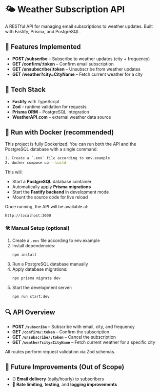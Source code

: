 # 🌤️ Weather Subscription API

A RESTful API for managing email subscriptions to weather updates. Built with Fastify, Prisma, and PostgreSQL.

## 🚀 Features Implemented

- **POST /subscribe** – Subscribe to weather updates (city + frequency)
- **GET /confirm/:token** – Confirm email subscription
- **GET /unsubscribe/:token** – Unsubscribe from weather updates
- **GET /weather?city=CityName** – Fetch current weather for a city

## 🧰 Tech Stack

- **Fastify** with TypeScript
- **Zod** – runtime validation for requests
- **Prisma ORM** – PostgreSQL integration
- **WeatherAPI.com** – external weather data source

## 🐳 Run with Docker (recommended)

This project is fully Dockerized. You can run both the API and the PostgreSQL database with a single command:

```bash
1. Create a `.env` file according to env.example
2. docker compose up --build
```

This will:

- Start a **PostgreSQL** database container
- Automatically apply **Prisma migrations**
- Start the **Fastify backend** in development mode
- Mount the source code for live reload

Once running, the API will be available at:

```
http://localhost:3000
```

### 🛠 Manual Setup (optional)

1. Create a `.env` file according to env.example
2. Install dependencies:
   ```bash
   npm install
   ```
3. Run a PostgreSQL database manually
4. Apply database migrations:
   ```bash
   npx prisma migrate dev
   ```
5. Start the development server:
   ```bash
   npm run start:dev
   ```

## 🔍 API Overview

- **POST `/subscribe`** – Subscribe with email, city, and frequency
- **GET `/confirm/:token`** – Confirm the subscription
- **GET `/unsubscribe/:token`** – Cancel the subscription
- **GET `/weather?city=CityName`** – Fetch current weather for a specific city

All routes perform request validation via Zod schemas.

## 🚧 Future Improvements (Out of Scope)

- ⏰ **Email delivery** (daily/hourly) to subscribers
- 🧪 **Rate limiting**, **testing**, and **logging improvements**
